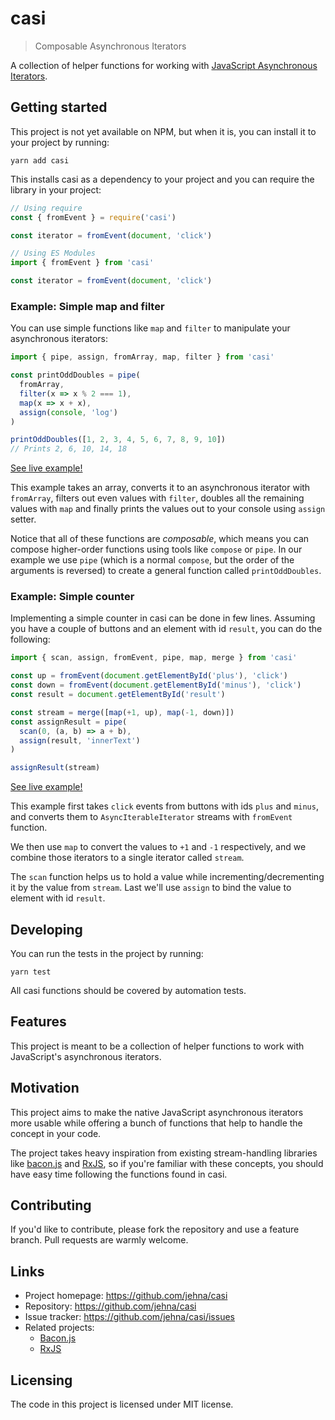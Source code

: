 # casi

> Composable Asynchronous Iterators

A collection of helper functions for working with [JavaScript Asynchronous Iterators](https://github.com/tc39/proposal-async-iteration/blob/master/README.md).

## Getting started

This project is not yet available on NPM, but when it is, you can install it to
your project by running:

```shell
yarn add casi
```

This installs casi as a dependency to your project and you can require the
library in your project:

```javascript
// Using require
const { fromEvent } = require('casi')

const iterator = fromEvent(document, 'click')

// Using ES Modules
import { fromEvent } from 'casi'

const iterator = fromEvent(document, 'click')
```

### Example: Simple map and filter

You can use simple functions like `map` and `filter` to manipulate your
asynchronous iterators:

```js
import { pipe, assign, fromArray, map, filter } from 'casi'

const printOddDoubles = pipe(
  fromArray,
  filter(x => x % 2 === 1),
  map(x => x + x),
  assign(console, 'log')
)

printOddDoubles([1, 2, 3, 4, 5, 6, 7, 8, 9, 10])
// Prints 2, 6, 10, 14, 18
```

[See live example!](https://codesandbox.io/s/r7jrom8ywp)

This example takes an array, converts it to an asynchronous iterator with
`fromArray`, filters out even values with `filter`, doubles all the remaining
values with `map` and finally prints the values out to your console using
`assign` setter.

Notice that all of these functions are _composable_, which means you can compose
higher-order functions using tools like `compose` or `pipe`. In our example we
use `pipe` (which is a normal `compose`, but the order of the arguments is
reversed) to create a general function called `printOddDoubles`.

### Example: Simple counter

Implementing a simple counter in casi can be done in few lines. Assuming you
have a couple of buttons and an element with id `result`, you can do the
following:

```js
import { scan, assign, fromEvent, pipe, map, merge } from 'casi'

const up = fromEvent(document.getElementById('plus'), 'click')
const down = fromEvent(document.getElementById('minus'), 'click')
const result = document.getElementById('result')

const stream = merge([map(+1, up), map(-1, down)])
const assignResult = pipe(
  scan(0, (a, b) => a + b),
  assign(result, 'innerText')
)

assignResult(stream)
```

[See live example!](https://codesandbox.io/s/4oqqyk8o7)

This example first takes `click` events from buttons with ids `plus` and
`minus`, and converts them to `AsyncIterableIterator` streams with `fromEvent`
function.

We then use `map` to convert the values to `+1` and `-1` respectively, and we
combine those iterators to a single iterator called `stream`.

The `scan` function helps us to hold a value while incrementing/decrementing it
by the value from `stream`. Last we'll use `assign` to bind the value to element
with id `result`.

## Developing

You can run the tests in the project by running:

```shell
yarn test
```

All casi functions should be covered by automation tests.

## Features

This project is meant to be a collection of helper functions to work with
JavaScript's asynchronous iterators.

## Motivation

This project aims to make the native JavaScript asynchronous iterators more
usable while offering a bunch of functions that help to handle the concept in
your code.

The project takes heavy inspiration from existing stream-handling libraries like
[bacon.js](https://baconjs.github.io/) and [RxJS](http://reactivex.io/rxjs), so
if you're familiar with these concepts, you should have easy time following the
functions found in casi.

## Contributing

If you'd like to contribute, please fork the repository and use a feature
branch. Pull requests are warmly welcome.

## Links

- Project homepage: https://github.com/jehna/casi
- Repository: https://github.com/jehna/casi
- Issue tracker: https://github.com/jehna/casi/issues
- Related projects:
  - [Bacon.js](https://baconjs.github.io/)
  - [RxJS](https://github.com/ReactiveX/rxjs)

## Licensing

The code in this project is licensed under MIT license.
